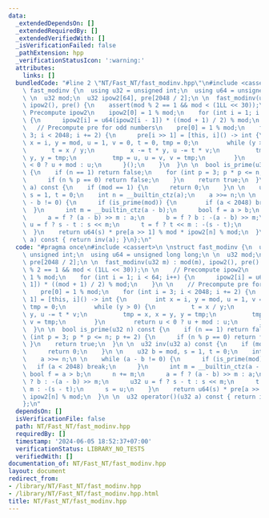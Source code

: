 ```yaml
---
data:
  _extendedDependsOn: []
  _extendedRequiredBy: []
  _extendedVerifiedWith: []
  _isVerificationFailed: false
  _pathExtension: hpp
  _verificationStatusIcon: ':warning:'
  attributes:
    links: []
  bundledCode: "#line 2 \"NT/Fast_NT/fast_modinv.hpp\"\n#include <cassert>\n \nstruct\
    \ fast_modinv {\n  using u32 = unsigned int;\n  using u64 = unsigned long long;\n\
    \ \n  u32 mod;\n  u32 ipow2[64], pre[2048 / 2];\n \n  fast_modinv(u32 m) : mod(m),\
    \ ipow2(), pre() {\n    assert(mod % 2 == 1 && mod < (1LL << 30));\n \n    //\
    \ Precompute ipow2\n    ipow2[0] = 1 % mod;\n    for (int i = 1; i < 64; i++)\
    \ {\n      ipow2[i] = u64(ipow2[i - 1]) * ((mod + 1) / 2) % mod;\n    }\n \n \
    \   // Precompute pre for odd numbers\n    pre[0] = 1 % mod;\n    for (int i =\
    \ 3; i < 2048; i += 2) {\n      pre[i >> 1] = [this, i]() -> int {\n        int\
    \ x = i, y = mod, u = 1, v = 0, t = 0, tmp = 0;\n        while (y > 0) {\n   \
    \       t = x / y;\n          x -= t * y, u -= t * v;\n          tmp = x, x =\
    \ y, y = tmp;\n          tmp = u, u = v, v = tmp;\n        }\n        return u\
    \ < 0 ? u + mod : u;\n      }();\n    }\n  }\n \n  bool is_prime(u32 n) const\
    \ {\n    if (n == 1) return false;\n    for (int p = 3; p * p <= n; p += 2) {\n\
    \      if (n % p == 0) return false;\n    }\n    return true;\n  }\n \n  u32 inv(u32\
    \ a) const {\n    if (mod == 1) {\n      return 0;\n    }\n \n    u32 b = mod,\
    \ s = 1, t = 0;\n    int n = __builtin_ctz(a);\n    a >>= n;\n \n    while (a\
    \ - b != 0) {\n      if (is_prime(mod)) {\n        if (a < 2048) break;\n    \
    \  }\n      int m = __builtin_ctz(a - b);\n      bool f = a > b;\n      n += m;\n\
    \      a = f ? (a - b) >> m : a;\n      b = f ? b : -(a - b) >> m;\n      u32\
    \ u = f ? s - t : s << m;\n      t = f ? t << m : -(s - t);\n      s = u;\n  \
    \  }\n    return u64(s) * pre[a >> 1] % mod * ipow2[n] % mod;\n  }\n \n  u32 operator()(u32\
    \ a) const { return inv(a); }\n};\n"
  code: "#pragma once\n#include <cassert>\n \nstruct fast_modinv {\n  using u32 =\
    \ unsigned int;\n  using u64 = unsigned long long;\n \n  u32 mod;\n  u32 ipow2[64],\
    \ pre[2048 / 2];\n \n  fast_modinv(u32 m) : mod(m), ipow2(), pre() {\n    assert(mod\
    \ % 2 == 1 && mod < (1LL << 30));\n \n    // Precompute ipow2\n    ipow2[0] =\
    \ 1 % mod;\n    for (int i = 1; i < 64; i++) {\n      ipow2[i] = u64(ipow2[i -\
    \ 1]) * ((mod + 1) / 2) % mod;\n    }\n \n    // Precompute pre for odd numbers\n\
    \    pre[0] = 1 % mod;\n    for (int i = 3; i < 2048; i += 2) {\n      pre[i >>\
    \ 1] = [this, i]() -> int {\n        int x = i, y = mod, u = 1, v = 0, t = 0,\
    \ tmp = 0;\n        while (y > 0) {\n          t = x / y;\n          x -= t *\
    \ y, u -= t * v;\n          tmp = x, x = y, y = tmp;\n          tmp = u, u = v,\
    \ v = tmp;\n        }\n        return u < 0 ? u + mod : u;\n      }();\n    }\n\
    \  }\n \n  bool is_prime(u32 n) const {\n    if (n == 1) return false;\n    for\
    \ (int p = 3; p * p <= n; p += 2) {\n      if (n % p == 0) return false;\n   \
    \ }\n    return true;\n  }\n \n  u32 inv(u32 a) const {\n    if (mod == 1) {\n\
    \      return 0;\n    }\n \n    u32 b = mod, s = 1, t = 0;\n    int n = __builtin_ctz(a);\n\
    \    a >>= n;\n \n    while (a - b != 0) {\n      if (is_prime(mod)) {\n     \
    \   if (a < 2048) break;\n      }\n      int m = __builtin_ctz(a - b);\n     \
    \ bool f = a > b;\n      n += m;\n      a = f ? (a - b) >> m : a;\n      b = f\
    \ ? b : -(a - b) >> m;\n      u32 u = f ? s - t : s << m;\n      t = f ? t <<\
    \ m : -(s - t);\n      s = u;\n    }\n    return u64(s) * pre[a >> 1] % mod *\
    \ ipow2[n] % mod;\n  }\n \n  u32 operator()(u32 a) const { return inv(a); }\n\
    };\n"
  dependsOn: []
  isVerificationFile: false
  path: NT/Fast_NT/fast_modinv.hpp
  requiredBy: []
  timestamp: '2024-06-05 18:52:37+07:00'
  verificationStatus: LIBRARY_NO_TESTS
  verifiedWith: []
documentation_of: NT/Fast_NT/fast_modinv.hpp
layout: document
redirect_from:
- /library/NT/Fast_NT/fast_modinv.hpp
- /library/NT/Fast_NT/fast_modinv.hpp.html
title: NT/Fast_NT/fast_modinv.hpp
---
```


